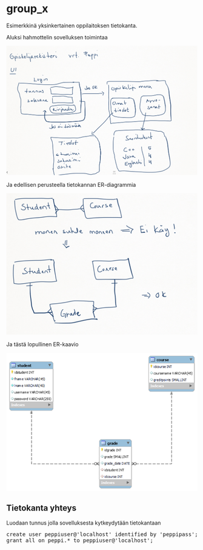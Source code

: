 # group_x

Esimerkkinä yksinkertainen oppilaitoksen tietokanta.

Aluksi hahmottelin sovelluksen toimintaa

<img src="ui_kuva.png">

Ja edellisen perusteella tietokannan ER-diagrammia

<img src="er_plan.png">

Ja tästä lopullinen ER-kaavio

<img src="final_er.png">

## Tietokanta yhteys

Luodaan tunnus jolla sovelluksesta kytkeydytään tietokantaan

<pre>
create user peppiuser@'localhost' identified by 'peppipass';
grant all on peppi.* to peppiuser@'localhost';
</pre>